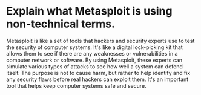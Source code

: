 # Explain what Metasploit is using non-technical terms.

Metasploit is like a set of tools that hackers and security experts use to test the security of computer systems. It's like a digital lock-picking kit that allows them to see if there are any weaknesses or vulnerabilities in a computer network or software. By using Metasploit, these experts can simulate various types of attacks to see how well a system can defend itself. The purpose is not to cause harm, but rather to help identify and fix any security flaws before real hackers can exploit them. It's an important tool that helps keep computer systems safe and secure.